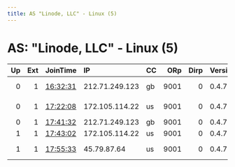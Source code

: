 ```yaml
---
title: AS "Linode, LLC" - Linux (5)
---
```


# AS: "Linode, LLC" - Linux (5)

|   Up |   Ext | JoinTime                                                                                              | IP             | CC   |   ORp |   Dirp | Version   | Contact                   | Nickname        |   eFamMembers |
|-----:|------:|:------------------------------------------------------------------------------------------------------|:---------------|:-----|------:|-------:|:----------|:--------------------------|:----------------|--------------:|
|    0 |     1 | [16:32:31](https://nusenu.github.io/OrNetStats/w/relay/C78124746947C1000ED574DA1F39D62F9E3E3CAD.html) | 212.71.249.123 | gb   |  9001 |      0 | 0.4.7.7   | imanexitnode-goaway at we | borisbikesrelay |             1 |
|    0 |     1 | [17:22:08](https://nusenu.github.io/OrNetStats/w/relay/F6B04D00AD6CEC3C46C956BF35FCF49F055A1AC3.html) | 172.105.114.22 | us   |  9001 |      0 | 0.4.7.7   | imanexitnode-goaway at we | lolziki         |             1 |
|    0 |     1 | [17:41:32](https://nusenu.github.io/OrNetStats/w/relay/DD97688694AE16866CC4938FD7192C5A28245A07.html) | 212.71.249.123 | gb   |  9001 |      0 | 0.4.7.7   | exitnode@x.x              | borisbikesrelay |             1 |
|    1 |     1 | [17:43:02](https://nusenu.github.io/OrNetStats/w/relay/D8735CCFD472C380481F381E6EF148F9A988F9C6.html) | 172.105.114.22 | us   |  9001 |      0 | 0.4.7.7   | None                      | lolziki         |             1 |
|    1 |     1 | [17:55:33](https://nusenu.github.io/OrNetStats/w/relay/26F80E37B2A046E0B53147775ADABDC2E71354DE.html) | 45.79.87.64    | us   |  9001 |      0 | 0.4.7.7   | x at x dot x tor-relay.c  | levijeans       |             1 |
